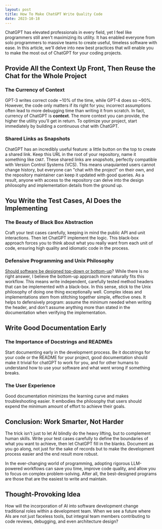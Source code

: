 ```yaml
---
layout: post
title: How To Make ChatGPT Write Quality Code
date: 2023-10-18
---
```


ChatGPT has elevated professionals in every field, yet I feel like programmers still aren't maximizing its utility. It has enabled everyone from solo programmers to massive teams to create useful, timeless software with ease. In this article, we'll delve into new best practices that will enable you to make the most out of ChatGPT for your coding projects.

## Provide All the Context Up Front, Then Reuse the Chat for the Whole Project

### The Currency of Context

GPT-3 writes correct code ~10% of the time, while GPT-4 does so ~90%. However, the code only matters if its right for you; incorrect assumptions often lead to more debugging time than writing it from scratch. In fact, currency of ChatGPT is **context**. The more context you can provide, the higher the utility you'll get in return. To optimize your project, start immediately by building a continuous chat with ChatGPT. 

### Shared Links as Snapshots

ChatGPT has an incredibly useful feature: a little button on the top to create a shared link. Keep this URL in the root of your repository, name it something like `CHAT`. These shared links are *snapshots*, perfectly compatible with Version Control Systems (VCS). This means unaquianted users cannot change history, but everyone can "chat with the project" on their own, and the repository maintainer can keep it updated with good queries. As a result, anyone with access to the repository can delve into the design philosophy and implementation details from the ground up.

## You Write the Test Cases, AI Does the Implementing

### The Beauty of Black Box Abstraction

Craft your test cases carefully, keeping in mind the public API and unit interactions. Then let ChatGPT implement the logic. This black-box approach forces you to think about what you really want from each unit of code, ensuring high quality and idiomatic code in the process.

### Defensive Programming and Unix Philosophy

[Should software be designed top-down or bottom-up](https://softwareengineering.stackexchange.com/questions/134633/is-is-preferable-to-design-top-down-or-bottom-up)? While there is no right answer, I believe the bottom-up approach more naturally fits this workflow. This means write independent, carefully tested method headers that can be implemented with a black-box. In this sense, stick to the Unix philosophy of doing one thing exceptionally well. Complex ideas and implementations stem from stitching together simple, effective ones. It helps to defensively program: assume the minimum needed when writing the header, and don't assume anything more than stated in the documentation when verifying the implementation.

## Write Good Documentation Early

### The Importance of Docstrings and READMEs

Start documenting early in the development process. Be it docstrings for your code or the README for your project, good documentation should make it trivial for chatGPT to work for you, and for other humans to understand how to use your software and what went wrong if something breaks.

### The User Experience

Good documentation minimizes the learning curve and makes troubleshooting easier. It embodies the philosophy that users should expend the minimum amount of effort to achieve their goals.

## Conclusion: Work Smarter, Not Harder

The trick isn't just to let AI blindly do the heavy lifting, but to complement human skills. Write your test cases carefully to define the boundaries of what you want to achieve, then let ChatGPT fill in the blanks. Document as you go along, not just for the sake of records but to make the development process easier and the end result more robust.

In the ever-changing world of programming, adopting rigorous LLM-powered workflows can save you time, improve code quality, and allow you to focus on complex problem-solving. After all, the best-designed programs are those that are the easiest to write and maintain.

## Thought-Provoking Idea

How will the incorporation of AI into software development change traditional roles within a development team. When we see a future where AIs are not just faceless tools, but integral team members contributing to code reviews, debugging, and even architecture design?
